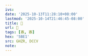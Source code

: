 ```yaml
---
ivs:
date: '2025-10-13T11:28:10+08:00'
lastmod: '2025-10-14T21:46:45-08:00'
title: 󰛳
url: 󰛳
tags: [寡, 寡]
hex: '5BE1'
src: GHZR, DCCV
note:
---
```

